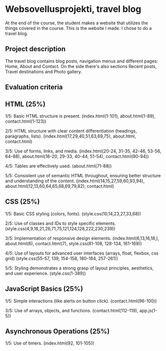 # Websovellusprojekti, travel blog

At the end of the course, the student makes a website that utilizes the things covered in the course. This is the website I made. I chose to do a travel blog.

 ## Project description

 The travel blog contains blog posts, navigation menus and different pages: Home, About and Contact. On the side there's also sections Recent posts, Travel destinations and Photo gallery.

## Evaluation criteria

## HTML (25%)
1/5:
Basic HTML structure is present. (index.html(1-101), about.html(1-89), contact.html(1-123))

2/5:
HTML structure with clear content differentiation (headings, paragraphs, lists). (index.html(17,29,40,51,63,69,75), about.html, contact.html)

3/5:
Use of forms, links, and media. (index.html(20-24, 31-35, 42-46, 53-56, 64-88), about.html(18-20, 29-33, 40-44, 51-54), contact.html(90-94))

4/5:
Tables are effectively used. (about.html(71-88))

5/5:
Consistent use of semantic HTML throughout, ensuring better structure and understanding of the content. (index.html(14,15,27,59,60,93,94), about.html(12,13,60,64,65,68,69,79,82), contact.html)

## CSS (25%)
1/5:
Basic CSS styling (colors, fonts). (style.css(10,14,23,27,33,68))

2/5:
Use of classes and IDs to style specific elements. (style.css(4,9,18,21,26,71,75,121,124,128,222,230,239))

3/5:
Implementation of responsive design elements. (index.html(6,13,16,18,), about.html(6), contact.html(7), style.css(81-108, 128-134, 161-169))

4/5:
Use of layouts for advanced user interfaces (arrays, float, flexbox, css grid) (style.css(55-57, 139, 154-158, 180-184, 257-261))

5/5:
Styling demonstrates a strong grasp of layout principles, aesthetics, and user experience. (style.css(1-389))

## JavaScript Basics (25%)
1/5:
Simple interactions (like alerts on button click). (contact.html(96-100))

3/5:
Use of arrays, objects, and functions. (contact.html(112-119), app.js(1-5))

## Asynchronous Operations (25%)
1/5:
Use of timers. (index.html(92, 101-105))

